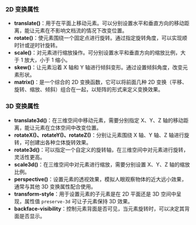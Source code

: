 ### 2D 变换属性
- **translate()**：用于在平面上移动元素。可以分别设置水平和垂直方向的移动距离，能让元素在不影响文档流的情况下改变位置。
- **rotate()**：使元素围绕一个固定点进行旋转。通过指定旋转角度，可以实现顺时针或逆时针旋转。
- **scale()**：对元素进行缩放操作。可分别设置水平和垂直方向的缩放比例，大于 1 放大，小于 1 缩小。
- **skew()**：让元素沿着 X 轴和 Y 轴进行倾斜变形。通过设置倾斜角度，改变元素形状。
- **matrix()**：是一个综合的 2D 变换函数，它可以将前面几种 2D 变换（平移、旋转、缩放、倾斜）组合在一起，以矩阵的形式来定义变换效果。

### 3D 变换属性
- **translate3d()**：在三维空间中移动元素，需要分别指定 X、Y、Z 轴的移动距离，能让元素在立体空间中改变位置。
- **rotateX()、rotateY()、rotateZ()**：分别让元素围绕 X 轴、Y 轴、Z 轴进行旋转，可创建出各种立体旋转效果。
- **rotate3d()**：可以指定一个自定义的旋转轴，在三维空间中对元素进行旋转，灵活性更高。
- **scale3d()**：在三维空间中对元素进行缩放，需要分别设置 X、Y、Z 轴的缩放比例。
- **perspective()**：设置元素的透视效果，模拟人眼观察物体的近大远小效果，通常与其他 3D 变换属性配合使用。
- **transform-style**：用于设置元素的子元素是在 2D 平面还是 3D 空间中呈现，属性值 `preserve-3d` 可让子元素保持 3D 效果。
- **backface-visibility**：控制元素背面是否可见，当元素旋转时，可以决定其背面是否显示。 